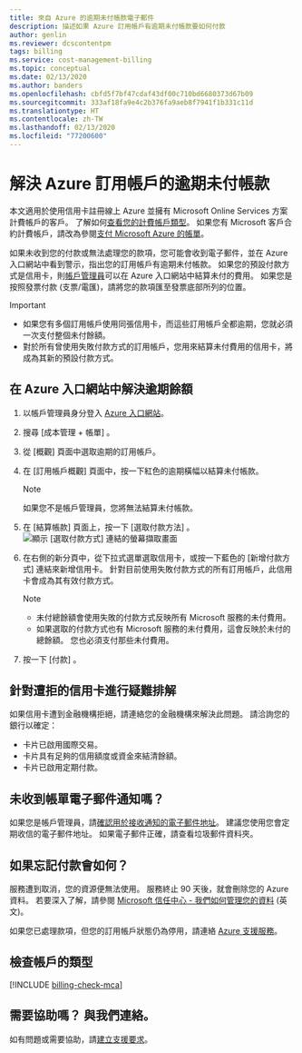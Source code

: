 ```yaml
---
title: 來自 Azure 的逾期未付帳款電子郵件
description: 描述如果 Azure 訂用帳戶有逾期未付帳款要如何付款
author: genlin
ms.reviewer: dcscontentpm
tags: billing
ms.service: cost-management-billing
ms.topic: conceptual
ms.date: 02/13/2020
ms.author: banders
ms.openlocfilehash: cbfd5f7bf47cdaf43df00c710bd6680373d67b09
ms.sourcegitcommit: 333af18fa9e4c2b376fa9aeb8f7941f1b331c11d
ms.translationtype: HT
ms.contentlocale: zh-TW
ms.lasthandoff: 02/13/2020
ms.locfileid: "77200600"
---
```

# <a name="resolve-past-due-balance-for-your-azure-subscription"></a>解決 Azure 訂用帳戶的逾期未付帳款

本文適用於使用信用卡註冊線上 Azure 並擁有 Microsoft Online Services 方案計費帳戶的客戶。 了解如何[查看您的計費帳戶類型](#check-the-type-of-your-account)。 如果您有 Microsoft 客戶合約計費帳戶，請改為參閱[支付 Microsoft Azure 的帳單](../understand/pay-bill.md)。

如果未收到您的付款或無法處理您的款項，您可能會收到電子郵件，並在 Azure 入口網站中看到警示，指出您的訂用帳戶有逾期未付帳款。 如果您的預設付款方式是信用卡，則[帳戶管理員](billing-subscription-transfer.md#whoisaa)可以在 Azure 入口網站中結算未付的費用。 如果您是按照發票付款 (支票/電匯)，請將您的款項匯至發票底部所列的位置。

> [!IMPORTANT]
> * 如果您有多個訂用帳戶使用同張信用卡，而這些訂用帳戶全都逾期，您就必須一次支付整個未付餘額。
> * 對於所有曾使用失敗付款方式的訂用帳戶，您用來結算未付費用的信用卡，將成為其新的預設付款方式。

## <a name="resolve-past-due-balance-in-the-azure-portal"></a>在 Azure 入口網站中解決逾期餘額

1. 以帳戶管理員身分登入 [Azure 入口網站](https://portal.azure.com)。
1. 搜尋 [成本管理 + 帳單]  。
1. 從 [概觀]  頁面中選取逾期的訂用帳戶。
1. 在 [訂用帳戶概觀]  頁面中，按一下紅色的逾期橫幅以結算未付帳款。
    > [!NOTE]
    > 如果您不是帳戶管理員，您將無法結算未付帳款。
1. 在 [結算帳款]  頁面上，按一下 [選取付款方法]  。
    ![顯示 [選取付款方式] 連結的螢幕擷取畫面](./media/resolve-past-due-balance/settle-balance-screen.png)

1. 在右側的新分頁中，從下拉式選單選取信用卡，或按一下藍色的 [新增付款方式]  連結來新增信用卡。 針對目前使用失敗付款方式的所有訂用帳戶，此信用卡會成為其有效付款方式。
     > [!NOTE]
     > * 未付總餘額會使用失敗的付款方式反映所有 Microsoft 服務的未付費用。
     > * 如果選取的付款方式也有 Microsoft 服務的未付費用，這會反映於未付的總餘額。 您也必須支付那些未付費用。
1. 按一下 [付款]  。

## <a name="troubleshoot-declined-credit-card"></a>針對遭拒的信用卡進行疑難排解

如果信用卡遭到金融機構拒絕，請連絡您的金融機構來解決此問題。 請洽詢您的銀行以確定：
- 卡片已啟用國際交易。
- 卡片具有足夠的信用額度或資金來結清餘額。
- 卡片已啟用定期付款。

## <a name="not-getting-billing-email-notifications"></a>未收到帳單電子郵件通知嗎？

如果您是帳戶管理員，請[確認用於接收通知的電子郵件地址](change-azure-account-profile.md)。 建議您使用您會定期收信的電子郵件地址。 如果電子郵件正確，請查看垃圾郵件資料夾。

## <a name="if-i-forget-to-pay-what-happens"></a>如果忘記付款會如何？

服務遭到取消，您的資源便無法使用。 服務終止 90 天後，就會刪除您的 Azure 資料。 若要深入了解，請參閱 [Microsoft 信任中心 - 我們如何管理您的資料](https://go.microsoft.com/fwLink/p/?LinkID=822930&clcid=0x409) \(英文\)。

如果您已處理款項，但您的訂用帳戶狀態仍為停用，請連絡 [Azure 支援服務](https://portal.azure.com/#blade/Microsoft_Azure_Support/HelpAndSupportBlade)。

## <a name="check-the-type-of-your-account"></a>檢查帳戶的類型
[!INCLUDE [billing-check-mca](../../../includes/billing-check-account-type.md)]

## <a name="need-help-contact-us"></a>需要協助嗎？ 與我們連絡。

如有問題或需要協助，請[建立支援要求](https://go.microsoft.com/fwlink/?linkid=2083458)。
